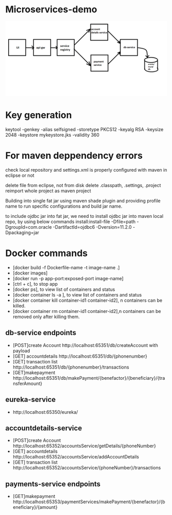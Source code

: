 # Microservices-demo
![Architecture diagram](https://github.com/Nikkithakur/Microservices-demo/blob/master/ArchitectureDiagram.png)

# Key generation
keytool -genkey -alias selfsigned -storetype PKCS12 -keyalg RSA -keysize 2048 -keystore mykeystore.jks -validity 360

# For maven deppendency errors

check local repository and settings.xml is properly configured with maven in eclipse or not

delete file from eclipse, not from disk
delete .classpath, .settings, .project
reimport whole project as maven project

Building into single fat jar using maven shade plugin and providing profile name to run specific configurations and build jar name.

to include ojdbc jar into fat jar, we need to install ojdbc jar into maven local repo, by using below commands
install:install-file -Dfile=path -DgroupId=com.oracle -DartifactId=ojdbc6 -Dversion=11.2.0 -Dpackaging=jar

# Docker commands

- [docker build -f Dockerfile-name -t image-name .]
- [docker images]
- [docker run -p app-port:exposed-port image-name]
- [ctrl + c], to stop app
- [docker ps], to view list of containers and status
- [docker container ls -a ], to view list of containers and status
- [docker container kill container-id1 container-id2], n containers can be killed.
- [docker container rm container-id1 container-id2],n containers can be removed only after killing them.



## db-service endpoints
- [POST]create Account http://localhost:65351/db/createAccount with payload
- [GET] accountdetails http://localhost:65351/db/{phonenumber}
- [GET] transaction list http://localhost:65351/db/{phonenumber}/transactions
- [GET]makepayment http://localhost:65351/db/makePayment/{benefactor}/{beneficiary}/{transferAmount}

## eureka-service
- http://localhost:65350/eureka/

## accountdetails-service

- [POST]create Account http://localhost:65352/accountsService/getDetails/{phoneNumber}
- [GET] accountdetails http://localhost:65352/accountsService/addAccountDetails
- [GET] transaction list http://localhost:65352/accountsService/{phoneNumber}/transactions

## payments-service endpoints

- [GET]makepayment http://localhost:65353/paymentServices/makePayment/{benefactor}/{beneficiary}/{amount}

